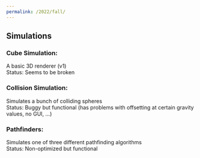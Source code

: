 ```yaml
---
permalink: /2022/fall/
---
```

## Simulations
### Cube Simulation:
A basic 3D renderer (v1)  
Status: Seems to be broken

### Collision Simulation:
Simulates a bunch of colliding spheres  
Status: Buggy but functional (has problems with offsetting at certain gravity values, no GUI, ...)

### Pathfinders:
Simulates one of three different pathfinding algorithms  
Status: Non-optimized but functional